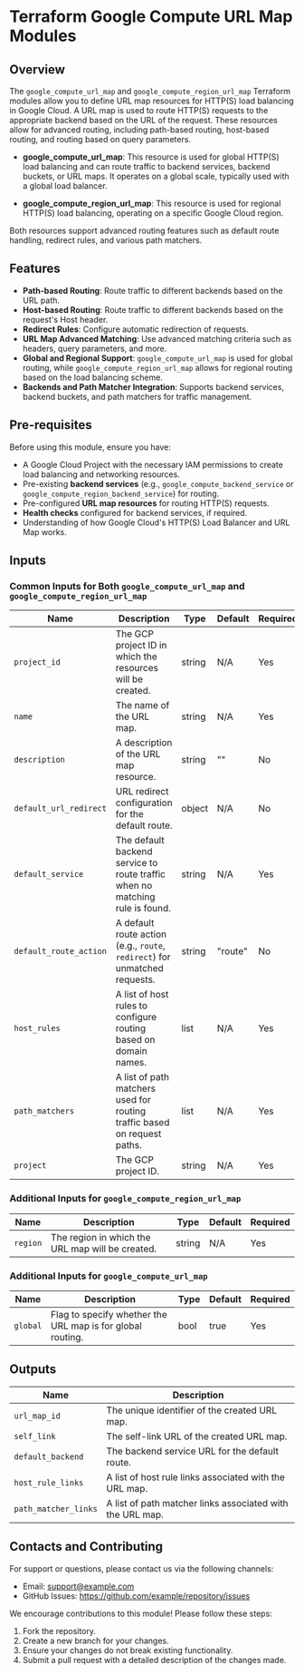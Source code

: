 # Terraform Google Compute URL Map Modules

## Overview

The `google_compute_url_map` and `google_compute_region_url_map` Terraform modules allow you to define URL map resources for HTTP(S) load balancing in Google Cloud. A URL map is used to route HTTP(S) requests to the appropriate backend based on the URL of the request. These resources allow for advanced routing, including path-based routing, host-based routing, and routing based on query parameters.

- **google_compute_url_map**: This resource is used for global HTTP(S) load balancing and can route traffic to backend services, backend buckets, or URL maps. It operates on a global scale, typically used with a global load balancer.
  
- **google_compute_region_url_map**: This resource is used for regional HTTP(S) load balancing, operating on a specific Google Cloud region.

Both resources support advanced routing features such as default route handling, redirect rules, and various path matchers.

## Features

- **Path-based Routing**: Route traffic to different backends based on the URL path.
- **Host-based Routing**: Route traffic to different backends based on the request's Host header.
- **Redirect Rules**: Configure automatic redirection of requests.
- **URL Map Advanced Matching**: Use advanced matching criteria such as headers, query parameters, and more.
- **Global and Regional Support**: `google_compute_url_map` is used for global routing, while `google_compute_region_url_map` allows for regional routing based on the load balancing scheme.
- **Backends and Path Matcher Integration**: Supports backend services, backend buckets, and path matchers for traffic management.

## Pre-requisites

Before using this module, ensure you have:

- A Google Cloud Project with the necessary IAM permissions to create load balancing and networking resources.
- Pre-existing **backend services** (e.g., `google_compute_backend_service` or `google_compute_region_backend_service`) for routing.
- Pre-configured **URL map resources** for routing HTTP(S) requests.
- **Health checks** configured for backend services, if required.
- Understanding of how Google Cloud's HTTP(S) Load Balancer and URL Map works.

## Inputs

### Common Inputs for Both `google_compute_url_map` and `google_compute_region_url_map`

| Name                      | Description                                                                                 | Type   | Default | Required |
|---------------------------|---------------------------------------------------------------------------------------------|--------|---------|----------|
| `project_id`               | The GCP project ID in which the resources will be created.                                 | string | N/A     | Yes      |
| `name`                     | The name of the URL map.                                                                   | string | N/A     | Yes      |
| `description`              | A description of the URL map resource.                                                     | string | ""      | No       |
| `default_url_redirect`     | URL redirect configuration for the default route.                                          | object | N/A     | No       |
| `default_service`          | The default backend service to route traffic when no matching rule is found.               | string | N/A     | Yes      |
| `default_route_action`     | A default route action (e.g., `route`, `redirect`) for unmatched requests.                 | string | "route" | No       |
| `host_rules`               | A list of host rules to configure routing based on domain names.                           | list   | N/A     | Yes      |
| `path_matchers`            | A list of path matchers used for routing traffic based on request paths.                   | list   | N/A     | Yes      |
| `project`                  | The GCP project ID.                                                                        | string | N/A     | Yes      |

### Additional Inputs for `google_compute_region_url_map`

| Name                      | Description                                                                                 | Type   | Default | Required |
|---------------------------|---------------------------------------------------------------------------------------------|--------|---------|----------|
| `region`                   | The region in which the URL map will be created.                                           | string | N/A    | Yes      |

### Additional Inputs for `google_compute_url_map`

| Name                      | Description                                                                                 | Type   | Default | Required |
|---------------------------|---------------------------------------------------------------------------------------------|--------|---------|----------|
| `global`                   | Flag to specify whether the URL map is for global routing.                                 | bool   | true    | Yes      |

## Outputs

| Name                     | Description                                                                |
|--------------------------|----------------------------------------------------------------------------|
| `url_map_id`              | The unique identifier of the created URL map.                             |
| `self_link`               | The self-link URL of the created URL map.                                 |
| `default_backend`         | The backend service URL for the default route.                            |
| `host_rule_links`         | A list of host rule links associated with the URL map.                    |
| `path_matcher_links`      | A list of path matcher links associated with the URL map.                 |
## Contacts and Contributing

For support or questions, please contact us via the following channels:
- Email: support@example.com
- GitHub Issues: https://github.com/example/repository/issues

We encourage contributions to this module! Please follow these steps:
1. Fork the repository.
2. Create a new branch for your changes.
3. Ensure your changes do not break existing functionality.
4. Submit a pull request with a detailed description of the changes made.
